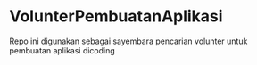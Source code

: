 # VolunterPembuatanAplikasi
Repo ini digunakan sebagai sayembara pencarian volunter untuk pembuatan aplikasi dicoding
